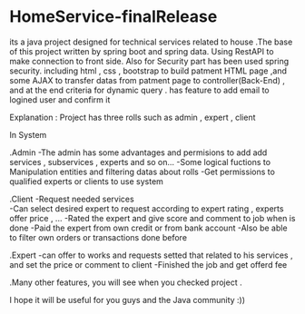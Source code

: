 # HomeService-finalRelease

its a java project designed for technical services related to house .The base of this project written by spring boot and spring data.
Using RestAPI to make connection to front side.
Also for Security part has been used spring security.
including html , css , bootstrap to build patment HTML page ,and some AJAX to transfer datas from patment page to controller(Back-End) , and at the end criteria for dynamic query .
has feature to add email to logined user and confirm it


Explanation :
Project has three rolls such as admin , expert , client


In System 

.Admin
-The admin has some advantages and permisions to add add services , subservices , experts and so on...
-Some logical fuctions to Manipulation entities and filtering datas about rolls
-Get permissions to qualified experts or clients to use system


.Client 
-Request needed services   
-Can select desired expert to request according to expert rating , experts offer price , ...
-Rated the expert and give score and comment to job when is done
-Paid the expert from own credit or from bank account
-Also be able to filter own orders or transactions done before

.Expert
-can offer to works and requests setted that related to his services , and set the price or comment to client
-Finished the job and get offerd fee


.Many other features, you will see when you checked project .






I hope it will be useful for you guys and the Java community :))
